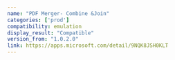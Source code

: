 ```yaml
---
name: "PDF Merger- Combine &Join"
categories: ['prod']
compatibility: emulation
display_result: "Compatible"
version_from: "1.0.2.0"
link: https://apps.microsoft.com/detail/9NQK8JSH0KLT
---
```

